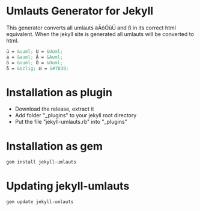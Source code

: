 # Umlauts Generator for Jekyll
This generator converts all umlauts äÄöÖüÜ and ß in its correct html equivalent.
When the jekyll site is generated all umlauts will be converted to html.
```html
ü = &uuml; Ü = &Uuml;
ä = &auml; Ä = &Auml;
ö = &ouml; Ö = &Ouml;
ß = &szlig; ẞ = &#7838;
```

# Installation as plugin
- Download the release, extract it
- Add folder "_plugins" to your jekyll root directory
- Put the file "jekyll-umlauts.rb" into "_plugins"

# Installation as gem
```
gem install jekyll-umlauts
```

# Updating jekyll-umlauts
```
gem update jekyll-umlauts
```
